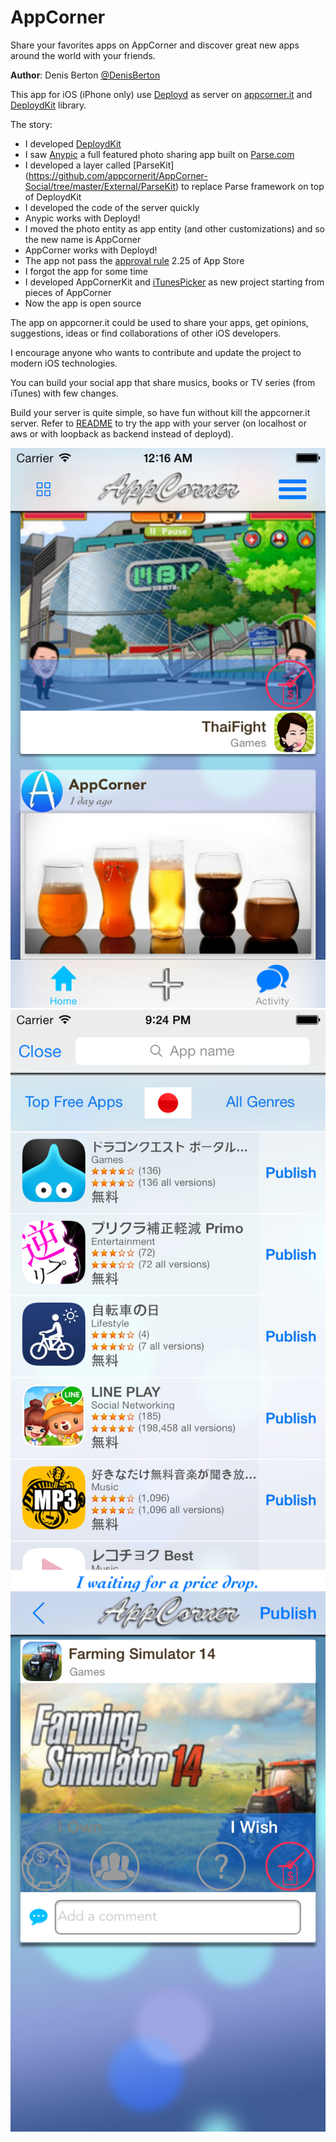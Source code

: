 AppCorner
============

Share your favorites apps on AppCorner and discover great new apps around the world with your friends.

**Author**: Denis Berton [@DenisBerton](https://twitter.com/DenisBerton)

This app for iOS (iPhone only) use [Deployd](http://deployd.com) as server on [appcorner.it](http://www.appcorner.it) and  [DeploydKit](https://github.com/appcornerit/DeploydKit) library.

The story:
- I developed [DeploydKit](https://github.com/appcornerit/DeploydKit)
- I saw [Anypic](https://github.com/ParsePlatform/Anypic) a full featured photo sharing app built on [Parse.com](https://parse.com)
- I developed a layer called [ParseKit] (https://github.com/appcornerit/AppCorner-Social/tree/master/External/ParseKit) to replace Parse framework on top of DeploydKit
- I developed the code of the server quickly
- Anypic works with Deployd!
- I moved the photo entity as app entity (and other customizations) and so the new name is AppCorner
- AppCorner works with Deployd!
- The app not pass the [approval rule](https://developer.apple.com/app-store/review/guidelines/) 2.25 of App Store
- I forgot the app for some time
- I developed AppCornerKit and [iTunesPicker](https://github.com/appcornerit/iTunesPicker) as new project starting from pieces of AppCorner
- Now the app is open source

The app on appcorner.it could be used to share your apps, get opinions, suggestions, ideas or find collaborations of other iOS developers.

I encourage anyone who wants to contribute and update the project to modern iOS technologies.

You can build your social app that share musics, books or TV series (from iTunes) with few changes.

Build your server is quite simple, so have fun without kill the appcorner.it server. Refer to [README](https://github.com/appcornerit/AppCorner-Social/tree/master/Deployd-Modules) to try the app with your server (on localhost or aws or with loopback as backend instead of deployd).



![Alt text](preview/1.png "Preview") 
![Alt text](preview/2.png "Preview") 
![Alt text](preview/3.png "Preview") 




